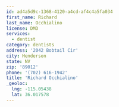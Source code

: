 ```yaml
---
id: ad4a5d9c-1368-4120-a4cd-af4c4a5fa034
first_name: Richard
last_name: Occhialino
license: DMD
services:
  - dentist
category: dentists
address: '2042 Bobtail Cir'
city: Henderson
state: NV
zip: '89012'
phone: '(702) 616-1942'
title: 'Richard Occhialino'
_geoloc:
  lng: -115.05438
  lat: 36.017578
---
```

